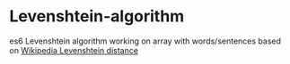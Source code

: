 # Levenshtein-algorithm
es6 Levenshtein algorithm working on array  with words/sentences
based on [Wikipedia Levenshtein distance](https://en.wikipedia.org/wiki/Levenshtein_distance "Wikipedia") 
